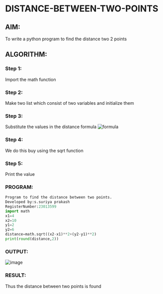 # DISTANCE-BETWEEN-TWO-POINTS

## AIM:
To write a python program to find the distance two 2 points
## ALGORITHM:
### Step 1:
Import the math function
### Step 2: 
Make two list which consist of two variables
and initialize them
### Step 3: 
Substitute the values in the distance formula  ![formula](/formula.JPG)
### Step 4: 
We do this buy using the sqrt function
### Step 5: 
Print the value
### PROGRAM:
```python
Program to find the distance between two points.
Developed by:s.suriya prakash 
RegisterNumber:23013599
import math
x1=4
x2=10
y1=2
y2=6
distance=math.sqrt((x2-x1)**2+(y2-y1)**2)
print(round(distance,2))
  ```


### OUTPUT:
![image](https://github.com/arulsuriyalokeshy/DISTANCE-BETWEEN-TWO-POINTS/assets/149130151/21071683-edc2-4fae-885f-65af3094430b)

### RESULT:
Thus the distance between two points is found
